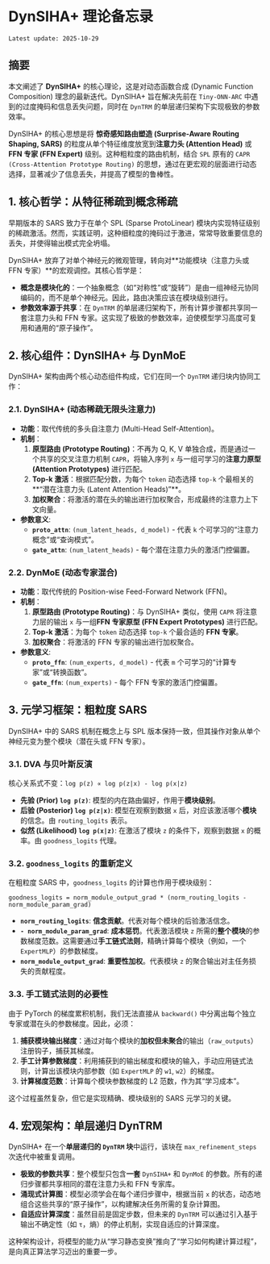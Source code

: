 # DynSIHA+ 理论备忘录

`Latest update: 2025-10-29`

## 摘要

本文阐述了 **DynSIHA+** 的核心理论，这是对动态函数合成 (Dynamic Function Composition) 理念的最新迭代。DynSIHA+ 旨在解决先前在 `Tiny-ONN-ARC` 中遇到的过度掩码和信息丢失问题，同时在 `DynTRM` 的单层递归架构下实现极致的参数效率。

DynSIHA+ 的核心思想是将 **惊奇感知路由塑造 (Surprise-Aware Routing Shaping, SARS)** 的粒度从单个特征维度放宽到**注意力头 (Attention Head)** 或 **FFN 专家 (FFN Expert)** 级别。这种粗粒度的路由机制，结合 `SPL` 原有的 `CAPR (Cross-Attention Prototype Routing)` 的思想，通过在更宏观的层面进行动态选择，显著减少了信息丢失，并提高了模型的鲁棒性。

## 1. 核心哲学：从特征稀疏到概念稀疏

早期版本的 SARS 致力于在单个 SPL (Sparse ProtoLinear) 模块内实现特征级别的稀疏激活。然而，实践证明，这种细粒度的掩码过于激进，常常导致重要信息的丢失，并使得输出模式完全坍塌。

DynSIHA+ 放弃了对单个神经元的微观管理，转向对**功能模块（注意力头或 FFN 专家）**的宏观调控。其核心哲学是：

- **概念是模块化的**：一个抽象概念（如“对称性”或“旋转”）是由一组神经元协同编码的，而不是单个神经元。因此，路由决策应该在模块级别进行。
- **参数效率源于共享**：在 `DynTRM` 的单层递归架构下，所有计算步骤都共享同一套注意力头和 FFN 专家。这实现了极致的参数效率，迫使模型学习高度可复用和通用的“原子操作”。

## 2. 核心组件：DynSIHA+ 与 DynMoE

DynSIHA+ 架构由两个核心动态组件构成，它们在同一个 `DynTRM` 递归块内协同工作：

### 2.1. DynSIHA+ (动态稀疏无限头注意力)

- **功能**：取代传统的多头自注意力 (Multi-Head Self-Attention)。
- **机制**：
    1. **原型路由 (Prototype Routing)**：不再为 Q, K, V 单独合成，而是通过一个共享的交叉注意力机制 `CAPR`，将输入序列 `x` 与一组可学习的**注意力原型 (Attention Prototypes)** 进行匹配。
    2. **Top-k 激活**：根据匹配分数，为每个 `token` 动态选择 `top-k` 个最相关的**“潜在注意力头 (Latent Attention Heads)”**。
    3. **加权聚合**：将激活的潜在头的输出进行加权聚合，形成最终的注意力上下文向量。
- **参数意义**:
  - **`proto_attn`**: `(num_latent_heads, d_model)` - 代表 `k` 个可学习的“注意力概念”或“查询模式”。
  - **`gate_attn`**: `(num_latent_heads)` - 每个潜在注意力头的激活门控偏置。

### 2.2. DynMoE (动态专家混合)

- **功能**：取代传统的 Position-wise Feed-Forward Network (FFN)。
- **机制**：
    1. **原型路由 (Prototype Routing)**：与 DynSIHA+ 类似，使用 `CAPR` 将注意力层的输出 `x` 与一组**FFN 专家原型 (FFN Expert Prototypes)** 进行匹配。
    2. **Top-k 激活**：为每个 `token` 动态选择 `top-k` 个最合适的 **FFN 专家**。
    3. **加权聚合**：将激活的 FFN 专家的输出进行加权聚合。
- **参数意义**:
  - **`proto_ffn`**: `(num_experts, d_model)` - 代表 `m` 个可学习的“计算专家”或“转换函数”。
  - **`gate_ffn`**: `(num_experts)` - 每个 FFN 专家的激活门控偏置。

## 3. 元学习框架：粗粒度 SARS

DynSIHA+ 中的 SARS 机制在概念上与 SPL 版本保持一致，但其操作对象从单个神经元变为整个模块（潜在头或 FFN 专家）。

### 3.1. DVA 与贝叶斯反演

核心关系式不变：`log p(z) ∝ log p(z|x) - log p(x|z)`

- **先验 (Prior) `log p(z)`**: 模型的内在路由偏好，作用于**模块级别**。
- **后验 (Posterior) `log p(z|x)`**: 模型在观察到数据 `x` 后，对应该激活哪个**模块**的信念。由 `routing_logits` 表示。
- **似然 (Likelihood) `log p(x|z)`**: 在激活了模块 `z` 的条件下，观察到数据 `x` 的概率。由 `goodness_logits` 代理。

### 3.2. `goodness_logits` 的重新定义

在粗粒度 SARS 中，`goodness_logits` 的计算也作用于模块级别：

`goodness_logits = norm_module_output_grad * (norm_routing_logits - norm_module_param_grad)`

- **`norm_routing_logits`**: **信念贡献**。代表对每个模块的后验激活信念。
- **`- norm_module_param_grad`**: **成本惩罚**。代表激活模块 `z` 所需的**整个模块**的参数梯度范数。这需要通过**手工链式法则**，精确计算每个模块（例如，一个 `ExpertMLP`）的参数梯度。
- **`norm_module_output_grad`**: **重要性加权**。代表模块 `z` 的聚合输出对主任务损失的贡献程度。

### 3.3. 手工链式法则的必要性

由于 PyTorch 的梯度累积机制，我们无法直接从 `backward()` 中分离出每个独立专家或潜在头的参数梯度。因此，必须：

1. **捕获模块输出梯度**：通过对每个模块的**加权但未聚合**的输出（`raw_outputs`）注册钩子，捕获其梯度。
2. **手工计算参数梯度**：利用捕获到的输出梯度和模块的输入，手动应用链式法则，计算出该模块内部参数（如 `ExpertMLP` 的 `w1`, `w2`）的梯度。
3. **计算梯度范数**：计算每个模块参数梯度的 L2 范数，作为其“学习成本”。

这个过程虽然复杂，但它是实现精确、模块级别的 SARS 元学习的关键。

## 4. 宏观架构：单层递归 DynTRM

DynSIHA+ 在一个**单层递归的 `DynTRM` 块**中运行，该块在 `max_refinement_steps` 次迭代中被重复调用。

- **极致的参数共享**：整个模型只包含**一套** `DynSIHA+` 和 `DynMoE` 的参数。所有的递归步骤都共享相同的潜在注意力头和 FFN 专家库。
- **涌现式计算图**：模型必须学会在每个递归步骤中，根据当前 `x` 的状态，动态地组合这些共享的“原子操作”，以构建解决任务所需的复杂计算图。
- **自适应计算深度**：虽然目前是固定步数，但未来的 `DynTRM` 可以通过引入基于输出不确定性（如 `τ`，熵）的停止机制，实现自适应的计算深度。

这种架构设计，将模型的能力从“学习静态变换”推向了“学习如何构建计算过程”，是向真正算法学习迈出的重要一步。
